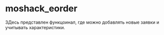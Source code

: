 # moshack_eorder
ЗДесь представлен функцоинал, где можно добавлять новые заявки и учитывать характеристики.
